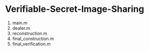 # Verifiable-Secret-Image-Sharing
1. main.m
2. dealer.m
3. reconstruction.m
4. final_construction.m
5. final_verification.m
